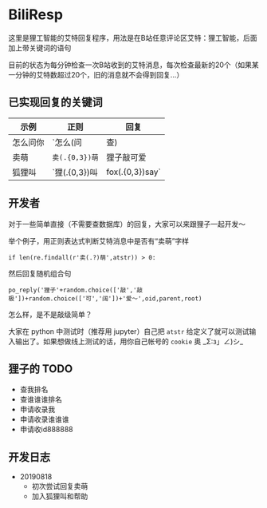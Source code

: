 # BiliResp

这里是狸工智能的艾特回复程序，用法是在B站任意评论区艾特：狸工智能，后面加上带关键词的语句

目前的状态为每分钟检查一次B站收到的艾特消息，每次检查最新的20个（如果某一分钟的艾特数超过20个，旧的消息就不会得到回复…）


## 已实现回复的关键词

示例 | 正则 | 回复
------------ | ------------- | -------------
怎么问你 | `怎么(问|查)|用法|指南|说明|帮助|你(.{0,2})家|help|F1|f1` | 本项目网址
卖萌 | `卖(.{0,3})萌` | 狸子敲可爱
狐狸叫 | `狸(.{0,3})叫|fox(.{0,3})say` | 嘤嘤嘤



## 开发者

对于一些简单直接（不需要查数据库）的回复，大家可以来跟狸子一起开发～

举个例子，用正则表达式判断艾特消息中是否有“卖萌”字样

`if len(re.findall(r'卖(.?)萌',atstr)) > 0:`

然后回复随机组合句

`po_reply('狸子'+random.choice(['敲','敲极'])+random.choice(['可','阔'])+'爱～',oid,parent,root)`

怎么样，是不是敲级简单？

大家在 python 中测试时（推荐用 jupyter）自己把 `atstr` 给定义了就可以测试输入输出了。如果想做线上测试的话，用你自己帐号的 `cookie` 奥 \_Σ:з」∠)シ\_



## 狸子的 TODO

- 查我排名
- 查谁谁谁排名
- 申请收录我
- 申请收录谁谁谁
- 申请收id888888


## 开发日志

- 20190818
  - 初次尝试回复卖萌
  - 加入狐狸叫和帮助

